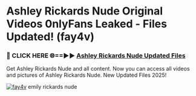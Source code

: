 # Ashley Rickards Nude Original Videos 0nlyFans Leaked - Files Updated! (fay4v)

<h3>🔴 CLICK HERE 🌐==►► <a href="https://tinyurl.com/5h6xmrr3" rel="nofollow">Ashley Rickards Nude Updated Files</a></h3>

Get Ashley Rickards Nude and all content. Now you can access all videos and pictures of Ashley Rickards Nude. New Updated Files 2025!

[![fay4v](https://i.imgur.com/KVD873Z.gif)](https://tinyurl.com/5h6xmrr3)
emily rickards nude